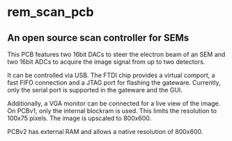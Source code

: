 # rem_scan_pcb

## An open source scan controller for SEMs

This PCB features two 16bit DACs to steer the electron beam of an SEM and two 16bit ADCs to acquire the image signal from up to two detectors.

It can be controlled via USB. The FTDI chip provides a virtual comport, a fast FIFO connection and a JTAG port for flashing the gateware.
Currently, only the serial port is supported in the gateware and the GUI.

Additionally, a VGA monitor can be connected for a live view of the image.
On PCBv1, only the internal blockram is used. This limits the resolution to 100x75 pixels. The image is upscaled to 800x600.

PCBv2 has external RAM and allows a native resolution of 800x600.
